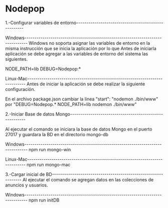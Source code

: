 # Nodepop

1.-Configurar variables de entorno----------------------------------------------------

Windows-------------------------------------------------------------------------------
Windows no soporta asignar las variables de entorno en la misma instrucción que se inicia la aplicación por lo que 
Antes de iniciarla aplicación se debe agregar a las variables de entorno del sistema las siguientes.

NODE_PATH=lib
DEBUG=Nodepop:*

Linux-Mac-----------------------------------------------------------------------------
Antes de iniciar la aplicación se debe realizar la siguiente configuración.

En el archivo package.json cambiar la linea "start": "nodemon ./bin/www" por "DEBUG=Nodepop.* NODE_PATH=lib nodemon ./bin/www"



2.-Iniciar Base de datos Mongo--------------------------------------------------------

Al ejecutar el comando se iniciara la base de datos Mongo en el puerto 27017 y guardara la BD en el directorio mongo-db

Windows-------------------------------------------------------------------------------
npm run mongo-win

Linux-Mac-----------------------------------------------------------------------------
npm run mongo-mac



3.-Cargar inicial de BD---------------------------------------------------------------
Al ejecutar el comando se agregan datos en las colecciones de anuncios y usuarios.

Windows-------------------------------------------------------------------------------
npm run initDB